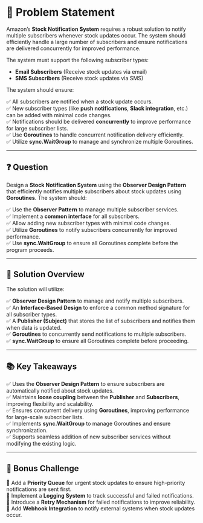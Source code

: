 # 🚀 Problem Statement

Amazon’s **Stock Notification System** requires a robust solution to notify multiple subscribers whenever stock updates occur. The system should efficiently handle a large number of subscribers and ensure notifications are delivered concurrently for improved performance.

The system must support the following subscriber types:

- **Email Subscribers** (Receive stock updates via email)  
- **SMS Subscribers** (Receive stock updates via SMS)  

The system should ensure:

✅ All subscribers are notified when a stock update occurs.  
✅ New subscriber types (like **push notifications**, **Slack integration**, etc.) can be added with minimal code changes.  
✅ Notifications should be delivered **concurrently** to improve performance for large subscriber lists.  
✅ Use **Goroutines** to handle concurrent notification delivery efficiently.  
✅ Utilize **sync.WaitGroup** to manage and synchronize multiple Goroutines.  

---

## ❓ Question

Design a **Stock Notification System** using the **Observer Design Pattern** that efficiently notifies multiple subscribers about stock updates using **Goroutines**. The system should:

✅ Use the **Observer Pattern** to manage multiple subscriber services.  
✅ Implement a **common interface** for all subscribers.  
✅ Allow adding new subscriber types with minimal code changes.  
✅ Utilize **Goroutines** to notify subscribers concurrently for improved performance.  
✅ Use **sync.WaitGroup** to ensure all Goroutines complete before the program proceeds.  

---

## 🧩 Solution Overview

The solution will utilize:

✅ **Observer Design Pattern** to manage and notify multiple subscribers.  
✅ An **Interface-Based Design** to enforce a common method signature for all subscriber types.  
✅ A **Publisher (Subject)** that stores the list of subscribers and notifies them when data is updated.  
✅ **Goroutines** to concurrently send notifications to multiple subscribers.  
✅ **sync.WaitGroup** to ensure all Goroutines complete before proceeding.  

---

## 📚 Key Takeaways

✅ Uses the **Observer Design Pattern** to ensure subscribers are automatically notified about stock updates.  
✅ Maintains **loose coupling** between the **Publisher** and **Subscribers**, improving flexibility and scalability.  
✅ Ensures concurrent delivery using **Goroutines**, improving performance for large-scale subscriber lists.  
✅ Implements **sync.WaitGroup** to manage Goroutines and ensure synchronization.  
✅ Supports seamless addition of new subscriber services without modifying the existing logic.  

---

## 💬 Bonus Challenge

🔹 Add a **Priority Queue** for urgent stock updates to ensure high-priority notifications are sent first.  
🔹 Implement a **Logging System** to track successful and failed notifications.  
🔹 Introduce a **Retry Mechanism** for failed notifications to improve reliability.  
🔹 Add **Webhook Integration** to notify external systems when stock updates occur.  
